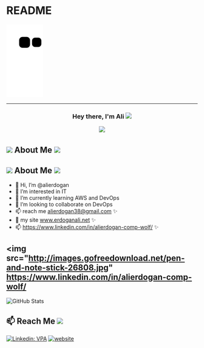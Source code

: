 # README

![snake svg](https://github.com/Comp-Wolf/Comp-Wolf/blob/output/github-contribution-grid-snake.svg)

-------------

<h3 align="center">Hey there, I'm Ali  <img src="https://media.giphy.com/media/hvRJCLFzcasrR4ia7z/giphy.gif" width="28">

  
<a href="#"><img width="50%" height="auto" src="https://media-exp1.licdn.com/dms/image/C5616AQE6TqlKukQ1WA/profile-displaybackgroundimage-shrink_350_1400/0/1634759610591?e=1651708800&v=beta&t=gMTD5kjgO8mesGEjaM8WORj_PkUA1YM7JKUjzszIBXA" height="75px"/></a>

## <img src="https://wallpaperaccess.com/full/3304183.jpg" width="4%"> About Me <img src="https://wallpaperaccess.com/full/3304183.jpg" width="4%">
## <img src="https://wallpaperaccess.com/full/3304183.jpg" width="4%"> About Me <img src="http://images.gofreedownload.net/veston-user-26800.jpg" width="4%">


  
- 👋 Hi, I’m @alierdogan
- 👀 I’m interested in IT
- 🌱 I’m currently learning AWS and DevOps
- 💞️ I’m looking to collaborate on DevOps
- 📫 reach me alierdogan38@gmail.com  ✨
- 💬 my site www.erdoganali.net   ✨
- 📫 https://www.linkedin.com/in/alierdogan-comp-wolf/   ✨
  
## <img src="http://images.gofreedownload.net/pen-and-note-stick-26808.jpg" https://www.linkedin.com/in/alierdogan-comp-wolf/ <img width="4%">  
  
![GitHub Stats](https://github-readme-stats.vercel.app/api?username=comp-wolf&theme=radical)

  
## 📫 Reach Me <img src='https://raw.githubusercontent.com/ShahriarShafin/ShahriarShafin/main/Assets/handshake.gif' width="70px">

[![Linkedin: VPA](https://img.shields.io/badge/linkedin-%230077B5.svg?&style=for-the-badge&logo=linkedin&logoColor=white)](https://www.linkedin.com/in/alierdogan-comp-wolf/)
[![website](https://img.shields.io/badge/gmail-f1f2f6.svg?&style=for-the-badge&logo=gmail&logoColor=red)](mailto:alierdogan38@gmail.com)
  
<!---
Comp-Wolf/Comp-Wolf is a ✨ special ✨ repository because its `README.md` (this file) appears on your GitHub profile.
You can click the Preview link to take a look at your changes.
--->
